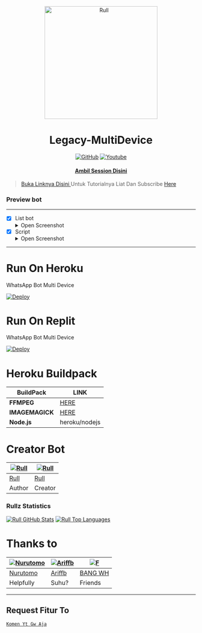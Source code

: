 <div align="center">
<img src="https://telegra.ph/file/ffb01fd01cf4ba25e029d.jpg" alt="Rull" width="300" />

</p>
<h1 align="center">Legacy-MultiDevice</h1>


>
>
>
</div>
<p align="center">
  <a href="https://github.com/khrlmstfa"><img title="GitHub" src="https://img.shields.io/badge/Github-Rull-brightgreen.svg?style=for-the-badge&logo=github" /></a>
  <a href="https://youtube.com/channel/UC1oSMQCd3XKVxYwSh4RE2Nw"><img title="Youtube" src="https://img.shields.io/badge/Youtube-Subscribe%20ajg-red.svg?style=for-the-badge&logo=youtube" /></a>
  <h4 align="center">
  <a
  <a href="https://wa.me/6285867238794>Chat Saya Jika Ingin Menanyakan Sesuatu </a>
</h4>
</p>

# Ambil Session Disini

> Buka [ Linknya Disini ](https://replit.com/@zeeoneofc/Session-Md?lita=1&outputonly=1#.replit) 
> Untuk Tutorialnya Liat Dan Subscribe [ Here ](https://youtu.be/7wfSvv4AHsQ) 

### Preview bot
------------------
- [x] List bot <details><summary>Open Screenshot</summary><img src="https://telegra.ph/file/0e9bc4cd32933938372a7.jpg"></details>
- [x] Script  <details><summary>Open Screenshot</summary><img src="https://telegra.ph/file/d71995c13b2aec6df14da.jpg"></details>
------------------

# Run On Heroku

WhatsApp Bot Multi Device

[![Deploy](https://www.herokucdn.com/deploy/button.svg)](https://heroku.com/deploy?template=https://github.com/KhrlMstfa/Legacy-MultiDeviceV1)


# Run On Replit

WhatsApp Bot Multi Device

[![Deploy](https://binbashbanana.github.io/deploy-buttons/buttons/remade/replit.svg)](https://replit.com/new/github/neo754/v10?template=https://github.com/KhrlMstfa/Legacy-MultiDeviceV1)


# Heroku Buildpack

| BuildPack | LINK |
|--------|--------|
| **FFMPEG** |[HERE](https://github.com/jonathanong/heroku-buildpack-ffmpeg-latest) |
| **IMAGEMAGICK** | [HERE](https://github.com/mcollina/heroku-buildpack-imagemagick.git) |
| **Node.js**     | heroku/nodejs|

# Creator Bot
 [![Rull](https://github.com/rulldev.png?size=200)](https://github.com/khrlmstfa) | [![Rull](https://github.com/khrlmstfa.png?size=200)](https://github.com/khrlmstfa) 
----|----
[Rull](https://github.com/khrlmstfa) | [Rull](https://github.com/khrlmstfa)
 Author | Creator 

### Rullz Statistics

[![Rull GitHub Stats](https://github-readme-stats.vercel.app/api?username=Rull&show_icons=true&hide=issues&theme=radical)](https://github-readme-stats.vercel.app)
[![Rull Top Languages](https://github-readme-stats.vercel.app/api/top-langs?username=Rull&layout=compact&theme=radical)](https://github-readme-stats.vercel.app)

# Thanks to
 [![Nurutomo](https://github.com/Nurutomo.png?size=200)](https://github.com/Nurutomo) | [![Ariffb](https://github.com/ariffb25.png?size=200)](https://github.com/ariffb25) | [![F](https://github.com/WH-MODS-BOT.png?size=200)](https://github.com/WH-MODS-BOT)
----|----|----
[Nurutomo](https://github.com/Nurutomo) | [Ariffb](https://github.com/ariffb25) | [BANG WH](https://github.com/WH-MODS-BOT)
 Helpfully | Suhu? | Friends

---------

## Request Fitur To
[`Komen Yt Gw Aja`](https://youtube.com/channel/UC1oSMQCd3XKVxYwSh4RE2Nw) 

